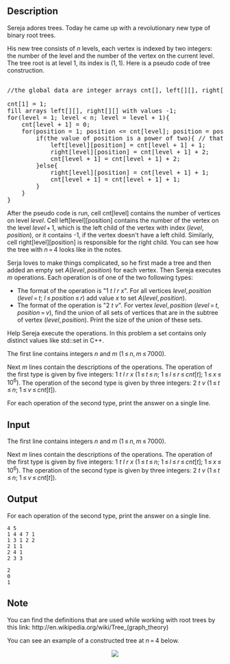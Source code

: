 ## Description

<div><p>Sereja adores trees. Today he came up with a revolutionary new type of binary root trees.</p><p>His new tree consists of <span class="tex-span"><i>n</i></span> levels, each vertex is indexed by two integers: the number of the level and the number of the vertex on the current level. The tree root is at level <span class="tex-span">1</span>, its index is <span class="tex-span">(1, 1)</span>. Here is a pseudo code of tree construction.</p><pre class="verbatim"><br>//the global data are integer arrays cnt[], left[][], right[][]<br><br>cnt[1] = 1;<br>fill arrays left[][], right[][] with values -1;<br>for(level = 1; level &lt; n; level = level + 1){<br>    cnt[level + 1] = 0;<br>    for(position = 1; position &lt;= cnt[level]; position = position + 1){<br>        if(the value of position is a power of two){ // that is, 1, 2, 4, 8...<br>            left[level][position] = cnt[level + 1] + 1;<br>            right[level][position] = cnt[level + 1] + 2;<br>            cnt[level + 1] = cnt[level + 1] + 2;            <br>        }else{<br>            right[level][position] = cnt[level + 1] + 1;<br>            cnt[level + 1] = cnt[level + 1] + 1;<br>        }<br>    }<br>}<br></pre><p>After the pseudo code is run, cell <span class="tex-font-style-tt">cnt[level]</span> contains the number of vertices on level <span class="tex-span"><i>level</i></span>. Cell <span class="tex-font-style-tt">left[level][position]</span> contains the number of the vertex on the level <span class="tex-span"><i>level</i> + 1</span>, which is the left child of the vertex with index <span class="tex-span">(<i>level</i>, <i>position</i>)</span>, or it contains -1, if the vertex doesn't have a left child. Similarly, cell <span class="tex-font-style-tt">right[level][position]</span> is responsible for the right child. You can see how the tree with <span class="tex-span"><i>n</i> = 4</span> looks like in the notes.</p><p>Serja loves to make things complicated, so he first made a tree and then added an empty set <span class="tex-span"><i>A</i>(<i>level</i>, <i>position</i>)</span> for each vertex. Then Sereja executes <span class="tex-span"><i>m</i></span> operations. Each operation is of one of the two following types:</p><ul> <li> The format of the operation is "<span class="tex-span">1</span> <span class="tex-span"><i>t</i></span> <span class="tex-span"><i>l</i></span> <span class="tex-span"><i>r</i></span> <span class="tex-span"><i>x</i></span>". For all vertices <span class="tex-span"><i>level</i>, <i>position</i></span> <span class="tex-span">(<i>level</i> = <i>t</i>;&nbsp;<i>l</i> ≤ <i>position</i> ≤ <i>r</i>)</span> add value <span class="tex-span"><i>x</i></span> to set <span class="tex-span"><i>A</i>(<i>level</i>, <i>position</i>)</span>. </li><li> The format of the operation is "<span class="tex-span">2</span> <span class="tex-span"><i>t</i></span> <span class="tex-span"><i>v</i></span>". For vertex <span class="tex-span"><i>level</i>, <i>position</i></span> <span class="tex-span">(<i>level</i> = <i>t</i>, <i>position</i> = <i>v</i>)</span>, find the union of all sets of vertices that are in the subtree of vertex <span class="tex-span">(<i>level</i>, <i>position</i>)</span>. Print the size of the union of these sets. </li></ul><p>Help Sereja execute the operations. In this problem a set contains only distinct values like std::set in C++.</p></div><div class="input-specification"><p>The first line contains integers <span class="tex-span"><i>n</i></span> and <span class="tex-span"><i>m</i></span> <span class="tex-span">(1 ≤ <i>n</i>, <i>m</i> ≤ 7000)</span>. </p><p>Next <span class="tex-span"><i>m</i></span> lines contain the descriptions of the operations. The operation of the first type is given by five integers: <span class="tex-span">1</span> <span class="tex-span"><i>t</i></span> <span class="tex-span"><i>l</i></span> <span class="tex-span"><i>r</i></span> <span class="tex-span"><i>x</i></span> <span class="tex-span">(1 ≤ <i>t</i> ≤ <i>n</i>;&nbsp;1 ≤ <i>l</i> ≤ <i>r</i> ≤ <i>cnt</i>[<i>t</i>];&nbsp;1 ≤ <i>x</i> ≤ 10<sup class="upper-index">6</sup>)</span>. The operation of the second type is given by three integers: <span class="tex-span">2</span> <span class="tex-span"><i>t</i></span> <span class="tex-span"><i>v</i></span> <span class="tex-span">(1 ≤ <i>t</i> ≤ <i>n</i>;&nbsp;1 ≤ <i>v</i> ≤ <i>cnt</i>[<i>t</i>])</span>.</p></div><div class="output-specification"><p>For each operation of the second type, print the answer on a single line.</p></div>

## Input

<p>The first line contains integers <span class="tex-span"><i>n</i></span> and <span class="tex-span"><i>m</i></span> <span class="tex-span">(1 ≤ <i>n</i>, <i>m</i> ≤ 7000)</span>. </p><p>Next <span class="tex-span"><i>m</i></span> lines contain the descriptions of the operations. The operation of the first type is given by five integers: <span class="tex-span">1</span> <span class="tex-span"><i>t</i></span> <span class="tex-span"><i>l</i></span> <span class="tex-span"><i>r</i></span> <span class="tex-span"><i>x</i></span> <span class="tex-span">(1 ≤ <i>t</i> ≤ <i>n</i>;&nbsp;1 ≤ <i>l</i> ≤ <i>r</i> ≤ <i>cnt</i>[<i>t</i>];&nbsp;1 ≤ <i>x</i> ≤ 10<sup class="upper-index">6</sup>)</span>. The operation of the second type is given by three integers: <span class="tex-span">2</span> <span class="tex-span"><i>t</i></span> <span class="tex-span"><i>v</i></span> <span class="tex-span">(1 ≤ <i>t</i> ≤ <i>n</i>;&nbsp;1 ≤ <i>v</i> ≤ <i>cnt</i>[<i>t</i>])</span>.</p>

## Output

<p>For each operation of the second type, print the answer on a single line.</p>





```input1
4 5
1 4 4 7 1
1 3 1 2 2
2 1 1
2 4 1
2 3 3

```




```output1
2
0
1

```



## Note

<p>You can find the definitions that are used while working with root trees by this link: http://en.wikipedia.org/wiki/Tree_(graph_theory)</p><p>You can see an example of a constructed tree at <span class="tex-span"><i>n</i> = 4</span> below.</p><center> <img class="tex-graphics" src="file://rkLJjHix.png" style="max-width: 100.0%;max-height: 100.0%;"> </center>
